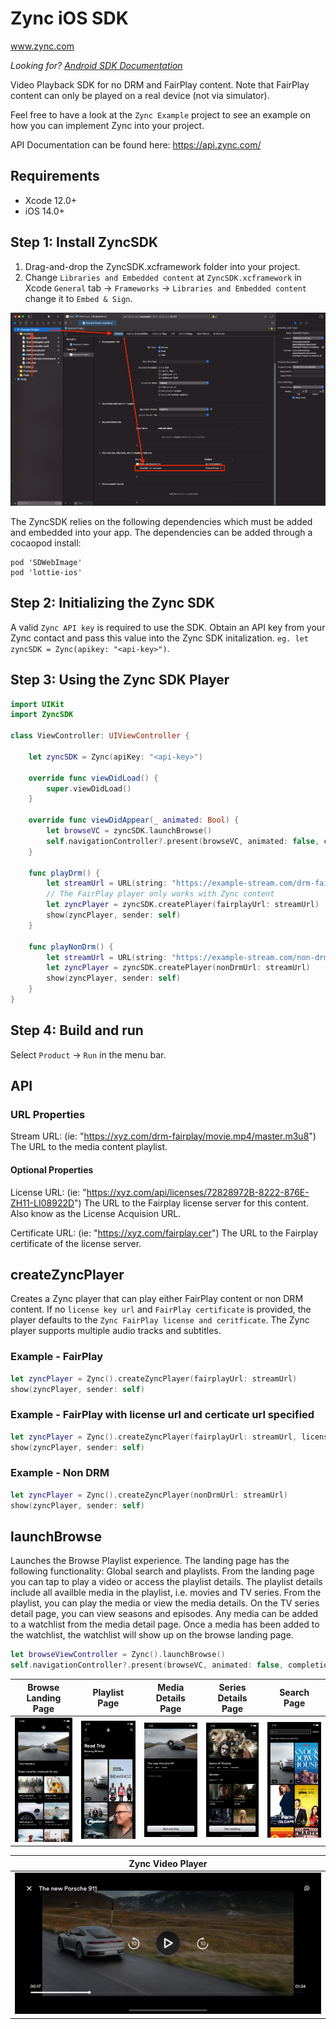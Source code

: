 # Zync iOS SDK
www.zync.com

*Looking for? [Android SDK Documentation](README_Android.md)*

Video Playback SDK for no DRM and FairPlay content. Note that FairPlay content can only be played on a real device (not via simulator).

Feel free to have a look at the `Zync Example` project to see an example on how you can implement Zync into your project.

API Documentation can be found here: https://api.zync.com/

## Requirements

- Xcode 12.0+
- iOS 14.0+

## **Step 1:** Install ZyncSDK

1. Drag-and-drop the ZyncSDK.xcframework folder into your project.
1. Change `Libraries and Embedded content` at `ZyncSDK.xcframework` in Xcode `General` tab -> `Frameworks` -> `Libraries and Embedded content` change it to `Embed & Sign`.

![Alt Text](Documentation/Zync_SDK_Install.png)

The ZyncSDK relies on the following dependencies which must be added and embedded into your app. The dependencies can be added through a cocaopod install:

```
pod 'SDWebImage'
pod 'lottie-ios'
```

## **Step 2:** Initializing the Zync SDK

A valid `Zync API key` is required to use the SDK. Obtain an API key from your Zync contact and pass this value into the Zync SDK initalization. `eg. let zyncSDK = Zync(apikey: "<api-key>")`.

## **Step 3:** Using the Zync SDK Player

```swift
import UIKit
import ZyncSDK

class ViewController: UIViewController {

    let zyncSDK = Zync(apiKey: "<api-key>")

    override func viewDidLoad() {
        super.viewDidLoad()
    }

    override func viewDidAppear(_ animated: Bool) {
        let browseVC = zyncSDK.launchBrowse()
        self.navigationController?.present(browseVC, animated: false, completion: nil)
    }

    func playDrm() {
        let streamUrl = URL(string: "https://example-stream.com/drm-fairplay/sampleVideo/master.m3u8")!
        // The FairPlay player only works with Zync content
        let zyncPlayer = zyncSDK.createPlayer(fairplayUrl: streamUrl)
        show(zyncPlayer, sender: self)
    }

    func playNonDrm() {
        let streamUrl = URL(string: "https://example-stream.com/non-drm/sampleVideo/master.m3u8")!
        let zyncPlayer = zyncSDK.createPlayer(nonDrmUrl: streamUrl)
        show(zyncPlayer, sender: self)
    }
}
```

## **Step 4:** Build and run

Select `Product` -> `Run` in the menu bar.

## API

### URL Properties

Stream URL: (ie: "https://xyz.com/drm-fairplay/movie.mp4/master.m3u8")
The URL to the media content playlist. 

#### Optional Properties
License URL: (ie: "https://xyz.com/api/licenses/72828972B-8222-876E-ZH11-LI08922D")
The URL to the Fairplay license server for this content. Also know as the License Acquision URL.

Certificate URL: (ie: "https://xyz.com/fairplay.cer")
The URL to the Fairplay certificate of the license server.

## createZyncPlayer

Creates a Zync player that can play either FairPlay content or non DRM content. If no `license key url` and `FairPlay certificate` is provided, the player defaults to the `Zync FairPlay license and ceritficate`. The Zync player supports multiple audio tracks and subtitles.

### Example - FairPlay

```swift
let zyncPlayer = Zync().createZyncPlayer(fairplayUrl: streamUrl)
show(zyncPlayer, sender: self)
```

### Example - FairPlay with license url and certicate url specified

```swift
let zyncPlayer = Zync().createZyncPlayer(fairplayUrl: streamUrl, licenseUrl: licenseUrl, certificateUrl: certificateUrl)
show(zyncPlayer, sender: self)
```

### Example - Non DRM

```swift
let zyncPlayer = Zync().createZyncPlayer(nonDrmUrl: streamUrl)
show(zyncPlayer, sender: self)
```

## launchBrowse

Launches the Browse Playlist experience.
The landing page has the following functionality: Global search and playlists.
From the landing page you can tap to play a video or access the playlist details.
The playlist details include all availble media in the playlist, i.e. movies and TV series. From the playlist, you can play the media or view the media details. On the TV series detail page, you can view seasons and episodes.
Any media can be added to a watchlist from the media detail page. Once a media has been added to the watchlist, the watchlist will show up on the browse landing page.

```swift
let browseViewController = Zync().launchBrowse()
self.navigationController?.present(browseVC, animated: false, completion: nil)
```
Browse Landing Page | Playlist Page | Media Details Page | Series Details Page | Search Page
:-------------------------:|:-------------------------:|:-------------------------:|:-------------------------:|:-------------------------:
![Browse Landing Page](Documentation/Zync_Browse_Landing_Page.png) |  ![Playlist Page](Documentation/Zync_Playlist_Page.png) | ![Media Details Page](Documentation/Zync_Media_Details_Page.png) | ![Series Details Page](Documentation/Zync_Series_Details_Page.png) | ![Search Page](Documentation/Zync_Search_Page.png)

Zync Video Player | 
:-------------------------:|
![Zync Video Player](Documentation/Zync_Video_Player.png) |